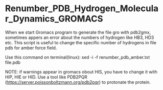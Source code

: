 # Renumber_PDB_Hydrogen_Molecular_Dynamics_GROMACS
When we start Gromacs program to generate the file gro with pdb2gmx, sometimes appers an error about the numbers of hydrogen like HB3, HD3 etc.
This script is useful to change the specific number of hydrogens in file pdb for amber force field. 

Use this command on terminal(linux): sed -i -f renumber_pdb_amber.txt file.pdb 

NOTE: if warnings appear in gromacs obout HIS, you have to change it with HIP, HIE or HID. Use a tool like PDB2PQR (https://server.poissonboltzmann.org/pdb2pqr) to protonate the protein. 
